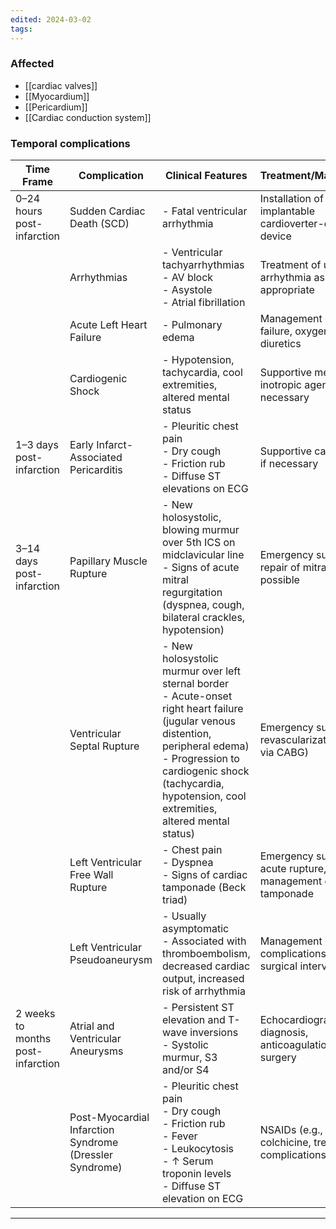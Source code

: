 ```yaml
---
edited: 2024-03-02
tags:
---
```

### Affected
- [[cardiac valves]] 
- [[Myocardium]]
- [[Pericardium]] 
- [[Cardiac conduction system]] 
### Temporal complications

| Time Frame                        | Complication                                            | Clinical Features                                                                                                                                                                                                                                   | Treatment/Management                                                |
| --------------------------------- | ------------------------------------------------------- | --------------------------------------------------------------------------------------------------------------------------------------------------------------------------------------------------------------------------------------------------- | ------------------------------------------------------------------- |
| 0–24 hours post-infarction        | Sudden Cardiac Death (SCD)                              | - Fatal ventricular arrhythmia                                                                                                                                                                                                                      | Installation of implantable cardioverter-defibrillator device       |
|                                   | Arrhythmias                                             | - Ventricular tachyarrhythmias <br> - AV block <br> - Asystole <br> - Atrial fibrillation                                                                                                                                                           | Treatment of underlying arrhythmia as appropriate                   |
|                                   | Acute Left Heart Failure                                | - Pulmonary edema                                                                                                                                                                                                                                   | Management of heart failure, oxygen therapy, diuretics              |
|                                   | Cardiogenic Shock                                       | - Hypotension, tachycardia, cool extremities, altered mental status                                                                                                                                                                                 | Supportive measures, inotropic agents if necessary                  |
| 1–3 days post-infarction          | Early Infarct-Associated Pericarditis                   | - Pleuritic chest pain <br> - Dry cough <br> - Friction rub <br> - Diffuse ST elevations on ECG                                                                                                                                                     | Supportive care, NSAIDs if necessary                                |
| 3–14 days post-infarction         | Papillary Muscle Rupture                                | - New holosystolic, blowing murmur over 5th ICS on midclavicular line <br> - Signs of acute mitral regurgitation (dyspnea, cough, bilateral crackles, hypotension)                                                                                  | Emergency surgery, repair of mitral valve if possible               |
|                                   | Ventricular Septal Rupture                              | - New holosystolic murmur over left sternal border <br> - Acute-onset right heart failure (jugular venous distention, peripheral edema) <br> - Progression to cardiogenic shock (tachycardia, hypotension, cool extremities, altered mental status) | Emergency surgery, revascularization (often via CABG)               |
|                                   | Left Ventricular Free Wall Rupture                      | - Chest pain <br> - Dyspnea <br> - Signs of cardiac tamponade (Beck triad)                                                                                                                                                                          | Emergency surgery if acute rupture, management of cardiac tamponade |
|                                   | Left Ventricular Pseudoaneurysm                         | - Usually asymptomatic <br> - Associated with thromboembolism, decreased cardiac output, increased risk of arrhythmia                                                                                                                               | Management of complications, possibly surgical intervention         |
| 2 weeks to months post-infarction | Atrial and Ventricular Aneurysms                        | - Persistent ST elevation and T-wave inversions <br> - Systolic murmur, S3 and/or S4                                                                                                                                                                | Echocardiography for diagnosis, anticoagulation, possibly surgery   |
|                                   | Post-Myocardial Infarction Syndrome (Dressler Syndrome) | - Pleuritic chest pain <br> - Dry cough <br> - Friction rub <br> - Fever <br> - Leukocytosis <br> - ↑ Serum troponin levels <br> - Diffuse ST elevation on ECG                                                                                      | NSAIDs (e.g., aspirin), colchicine, treatment of complications      |

---
